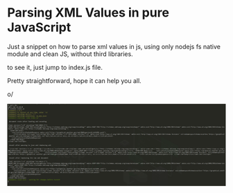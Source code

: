 # Parsing XML Values in pure JavaScript

Just a snippet on how to parse xml values in js, using only nodejs fs native module and clean JS, without third libraries.

to see it, just jump to index.js file.

Pretty straightforward, hope it can help you all.

o/

<p align="center">
  <img alt="Proof that it works, printscreen" src="./proof.png">
</p>
